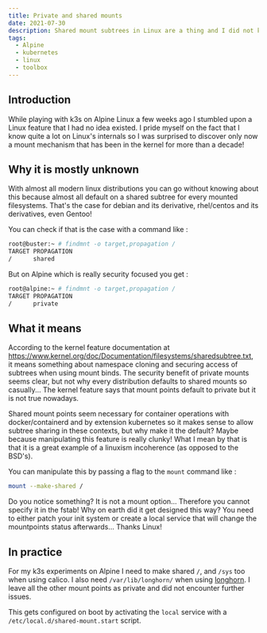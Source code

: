 ```yaml
---
title: Private and shared mounts
date: 2021-07-30
description: Shared mount subtrees in Linux are a thing and I did not know it
tags:
  - Alpine
  - kubernetes
  - linux
  - toolbox
---
```


## Introduction

While playing with k3s on Alpine Linux a few weeks ago I stumbled upon a Linux feature that I had no idea existed. I pride myself on the fact that I know quite a lot on Linux's internals so I was surprised to discover only now a mount mechanism that has been in the kernel for more than a decade!

## Why it is mostly unknown

With almost all modern linux distributions you can go without knowing about this because almost all default on a shared subtree for every mounted filesystems. That's the case for debian and its derivative, rhel/centos and its derivatives, even Gentoo!

You can check if that is the case with a command like :
```sh
root@buster:~ # findmnt -o target,propagation /
TARGET PROPAGATION
/      shared
```

But on Alpine which is really security focused you get :
```sh
root@alpine:~ # findmnt -o target,propagation /
TARGET PROPAGATION
/      private
```

## What it means

According to the kernel feature documentation at https://www.kernel.org/doc/Documentation/filesystems/sharedsubtree.txt, it means something about namespace cloning and securing access of subtrees when using mount binds. The security benefit of private mounts seems clear, but not why every distribution defaults to shared mounts so casually... The kernel feature says that mount points default to private but it is not true nowadays.

Shared mount points seem necessary for container operations with docker/containerd and by extension kubernetes so it makes sense to allow subtree sharing in these contexts, but why make it the default? Maybe because manipulating this feature is really clunky! What I mean by that is that it is a great example of a linuxism incoherence (as opposed to the BSD's).

You can manipulate this by passing a flag to the `mount` command like :
```sh
mount --make-shared /
```

Do you notice something? It is not a mount option... Therefore you cannot specify it in the fstab! Why on earth did it get designed this way? You need to either patch your init system or create a local service that will change the mountpoints status afterwards... Thanks Linux!

## In practice

For my k3s experiments on Alpine I need to make shared `/`, and `/sys` too when using calico. I also need `/var/lib/longhorn/` when using [longhorn](https://longhorn.io/docs/). I leave all the other mount points as private and did not encounter further issues.

This gets configured on boot by activating the `local` service with a `/etc/local.d/shared-mount.start` script.
